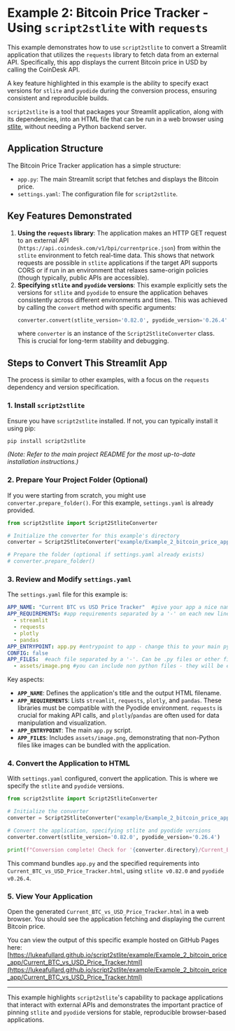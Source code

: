# Example 2: Bitcoin Price Tracker - Using `script2stlite` with `requests`

This example demonstrates how to use `script2stlite` to convert a Streamlit application that utilizes the `requests` library to fetch data from an external API. Specifically, this app displays the current Bitcoin price in USD by calling the CoinDesk API.

A key feature highlighted in this example is the ability to specify exact versions for `stlite` and `pyodide` during the conversion process, ensuring consistent and reproducible builds.

`script2stlite` is a tool that packages your Streamlit application, along with its dependencies, into an HTML file that can be run in a web browser using [stlite](https://github.com/whitphx/stlite), without needing a Python backend server.

## Application Structure

The Bitcoin Price Tracker application has a simple structure:

-   `app.py`: The main Streamlit script that fetches and displays the Bitcoin price.
-   `settings.yaml`: The configuration file for `script2stlite`.

## Key Features Demonstrated

1.  **Using the `requests` library**: The application makes an HTTP GET request to an external API (`https://api.coindesk.com/v1/bpi/currentprice.json`) from within the `stlite` environment to fetch real-time data. This shows that network requests are possible in `stlite` applications if the target API supports CORS or if run in an environment that relaxes same-origin policies (though typically, public APIs are accessible).
2.  **Specifying `stlite` and `pyodide` versions**: This example explicitly sets the versions for `stlite` and `pyodide` to ensure the application behaves consistently across different environments and times. This was achieved by calling the `convert` method with specific arguments:
    ```python
    converter.convert(stlite_version='0.82.0', pyodide_version='0.26.4')
    ```
    where `converter` is an instance of the `Script2StliteConverter` class. This is crucial for long-term stability and debugging.

## Steps to Convert This Streamlit App

The process is similar to other examples, with a focus on the `requests` dependency and version specification.

### 1. Install `script2stlite`

Ensure you have `script2stlite` installed. If not, you can typically install it using pip:

```bash
pip install script2stlite
```
*(Note: Refer to the main project README for the most up-to-date installation instructions.)*

### 2. Prepare Your Project Folder (Optional)

If you were starting from scratch, you might use `converter.prepare_folder()`. For this example, `settings.yaml` is already provided.

```python
from script2stlite import Script2StliteConverter

# Initialize the converter for this example's directory
converter = Script2StliteConverter("example/Example_2_bitcoin_price_app")

# Prepare the folder (optional if settings.yaml already exists)
# converter.prepare_folder()
```

### 3. Review and Modify `settings.yaml`

The `settings.yaml` file for this example is:

```yaml
APP_NAME: "Current BTC vs USD Price Tracker"  #give your app a nice name
APP_REQUIREMENTS: #app requirements separated by a '-' on each new line. Requirements MUST be compatible with pyodide. Suggest specifying versions.
  - streamlit
  - requests
  - plotly
  - pandas
APP_ENTRYPOINT: app.py #entrypoint to app - change this to your main python file
CONFIG: false
APP_FILES:  #each file separated by a '-'. Can be .py files or other filetypes that will be converted to binary and embeded in the html.
  - assets/image.png #you can include non python files - they will be embedded in the html in binary format
```

Key aspects:

-   **`APP_NAME`**: Defines the application's title and the output HTML filename.
-   **`APP_REQUIREMENTS`**: Lists `streamlit`, `requests`, `plotly`, and `pandas`. These libraries must be compatible with the Pyodide environment. `requests` is crucial for making API calls, and `plotly`/`pandas` are often used for data manipulation and visualization.
-   **`APP_ENTRYPOINT`**: The main `app.py` script.
-   **`APP_FILES`**: Includes `assets/image.png`, demonstrating that non-Python files like images can be bundled with the application.

### 4. Convert the Application to HTML

With `settings.yaml` configured, convert the application. This is where we specify the `stlite` and `pyodide` versions.

```python
from script2stlite import Script2StliteConverter

# Initialize the converter
converter = Script2StliteConverter("example/Example_2_bitcoin_price_app")

# Convert the application, specifying stlite and pyodide versions
converter.convert(stlite_version='0.82.0', pyodide_version='0.26.4')

print(f"Conversion complete! Check for '{converter.directory}/Current_BTC_vs_USD_Price_Tracker.html'.")
```

This command bundles `app.py` and the specified requirements into `Current_BTC_vs_USD_Price_Tracker.html`, using `stlite v0.82.0` and `pyodide v0.26.4`.

### 5. View Your Application

Open the generated `Current_BTC_vs_USD_Price_Tracker.html` in a web browser. You should see the application fetching and displaying the current Bitcoin price.

You can view the output of this specific example hosted on GitHub Pages here:
[https://lukeafullard.github.io/script2stlite/example/Example_2_bitcoin_price_app/Current_BTC_vs_USD_Price_Tracker.html](https://lukeafullard.github.io/script2stlite/example/Example_2_bitcoin_price_app/Current_BTC_vs_USD_Price_Tracker.html)

---

This example highlights `script2stlite`'s capability to package applications that interact with external APIs and demonstrates the important practice of pinning `stlite` and `pyodide` versions for stable, reproducible browser-based applications.
